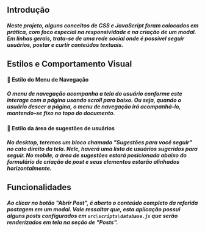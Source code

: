 ## Introdução
##### Neste projeto, alguns conceitos de CSS e JavaScript foram colocados em prática, com foco especial na responsividade e na criação de um modal. Em linhas gerais, trata-se de uma rede social onde é possível seguir usuários, postar e curtir conteúdos textuais.

## Estilos e Comportamento Visual
#### 🎨 Estilo do Menu de Navegação

##### O menu de navegação acompanha a tela do usuário conforme este interage com a página usando scroll para baixo. Ou seja, quando o usuário descer a página, o menu de navegação irá acompanhá-lo, mantendo-se fixo no topo do documento.

#### 🎨 Estilo da área de sugestões de usuários

##### No desktop, teremos um bloco chamado "Sugestões para você seguir" no cato direito da tela. Nele, haverá uma lista de usuários sugeridos para seguir. No mobile, a área de sugestões estará posicionada abaixo do formulário de criação de post e seus elementos estarão alinhados horizontalmente.

## Funcionalidades

##### Ao clicar no botão "Abrir Post", é aberto o conteúdo completo da referida postagem em um modal. Vale ressaltar que, esta aplicação possui alguns posts configurados em `src\scripts\database.js` que serão renderizados em tela na seção de "Posts".
